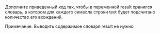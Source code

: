 Дополните приведенный код так, чтобы в переменной result хранился словарь, в котором для каждого символа строки text будет подсчитано количество его вхождений.

Примечание. Выводить содержимое словаря result не нужно.